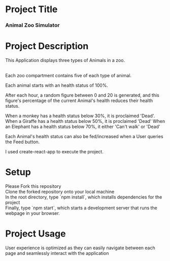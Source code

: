 <h1>Project Title</h1>
<h3>Animal Zoo Simulator<h3>

<h1>Project Description</h1>
This Application displays three types of Animals in a zoo.<br><br>

Each zoo compartment contains five of each type of animal.<br>

Each animal starts with an health status of 100%.<br>

After each hour, a random figure between 0 and 20 is generated, and this figure's percentage of the current Animal's health reduces their health status.

When a monkey has a health status below 30%, it is proclaimed 'Dead'.
When a Giraffe has a health status below 50%, it is proclaimed 'Dead'
When an Elephant has a health status below 70%, it either 'Can't walk' or 'Dead'

Each Animal's health status can also be fed/increased when a User queries the Feed button.<br>

I used create-react-app to execute the project.

<h1>Setup</h1>
Please Fork this repository
<br>
Clone the forked repository onto your local machine
<br>
In the root directory, type `npm install`, which installs dependencies for the project
<br>
Finally, type `npm start`, which starts a development server that runs the webpage in your browser.

<h1>Project Usage</h1>
User experience is optimized as they can easily navigate between each page and seamlessly interact with the application
